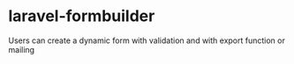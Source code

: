 # laravel-formbuilder
Users can create a dynamic form with validation and with export function or mailing
